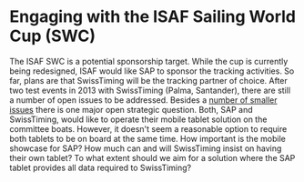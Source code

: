 # Engaging with the ISAF Sailing World Cup (SWC)

The ISAF SWC is a potential sponsorship target. While the cup is currently being redesigned, ISAF would like SAP to sponsor the tracking activities. So far, plans are that SwissTiming will be the tracking partner of choice. After two test events in 2013 with SwissTiming (Palma, Santander), there are still a number of open issues to be addressed. Besides a [number of smaller issues](http://bugzilla.sapsailing.com/bugzilla/buglist.cgi?query_format=advanced&order=Importance&bug_status=NEW&bug_status=ASSIGNED&bug_status=REOPENED&component=SwissTiming%20Connector&product=Sailing%20Race%20Analytics) there is one major open strategic question. Both, SAP and SwissTiming, would like to operate their mobile tablet solution on the committee boats. However, it doesn't seem a reasonable option to require both tablets to be on board at the same time. How important is the mobile showcase for SAP? How much can and will SwissTiming insist on having their own tablet? To what extent should we aim for a solution where the SAP tablet provides all data required to SwissTiming?
